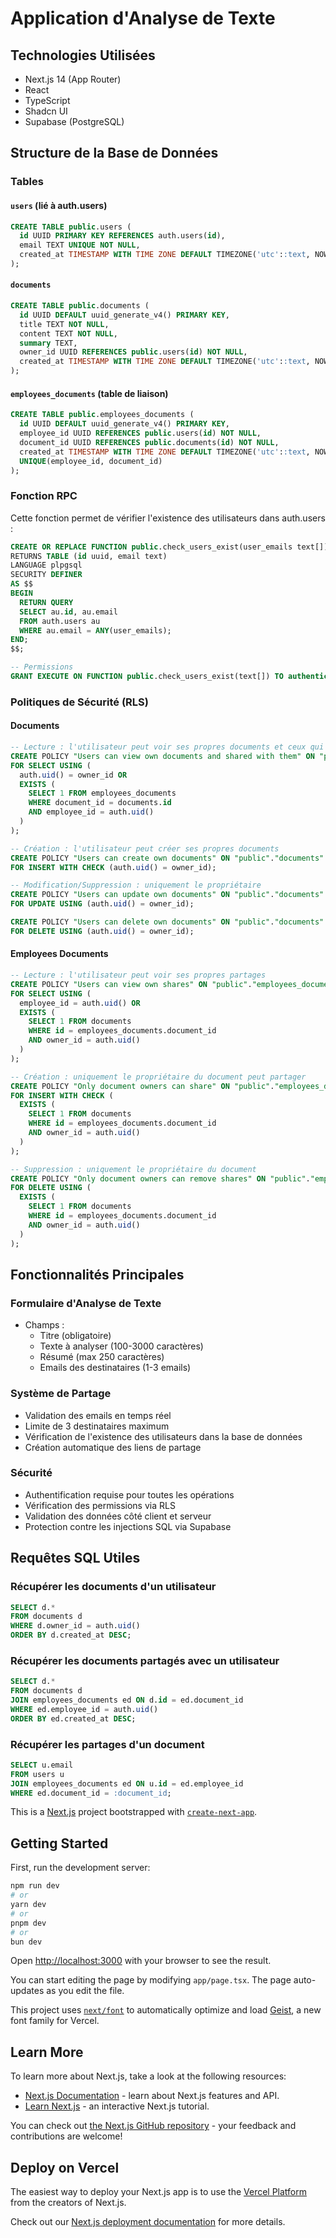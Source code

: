 # Application d'Analyse de Texte

## Technologies Utilisées

- Next.js 14 (App Router)
- React
- TypeScript
- Shadcn UI
- Supabase (PostgreSQL)

## Structure de la Base de Données

### Tables

#### `users` (lié à auth.users)
```sql
CREATE TABLE public.users (
  id UUID PRIMARY KEY REFERENCES auth.users(id),
  email TEXT UNIQUE NOT NULL,
  created_at TIMESTAMP WITH TIME ZONE DEFAULT TIMEZONE('utc'::text, NOW()) NOT NULL
);
```

#### `documents`
```sql
CREATE TABLE public.documents (
  id UUID DEFAULT uuid_generate_v4() PRIMARY KEY,
  title TEXT NOT NULL,
  content TEXT NOT NULL,
  summary TEXT,
  owner_id UUID REFERENCES public.users(id) NOT NULL,
  created_at TIMESTAMP WITH TIME ZONE DEFAULT TIMEZONE('utc'::text, NOW()) NOT NULL
);
```

#### `employees_documents` (table de liaison)
```sql
CREATE TABLE public.employees_documents (
  id UUID DEFAULT uuid_generate_v4() PRIMARY KEY,
  employee_id UUID REFERENCES public.users(id) NOT NULL,
  document_id UUID REFERENCES public.documents(id) NOT NULL,
  created_at TIMESTAMP WITH TIME ZONE DEFAULT TIMEZONE('utc'::text, NOW()) NOT NULL,
  UNIQUE(employee_id, document_id)
);
```

### Fonction RPC

Cette fonction permet de vérifier l'existence des utilisateurs dans auth.users :

```sql
CREATE OR REPLACE FUNCTION public.check_users_exist(user_emails text[])
RETURNS TABLE (id uuid, email text)
LANGUAGE plpgsql
SECURITY DEFINER
AS $$
BEGIN
  RETURN QUERY
  SELECT au.id, au.email
  FROM auth.users au
  WHERE au.email = ANY(user_emails);
END;
$$;

-- Permissions
GRANT EXECUTE ON FUNCTION public.check_users_exist(text[]) TO authenticated;
```

### Politiques de Sécurité (RLS)

#### Documents
```sql
-- Lecture : l'utilisateur peut voir ses propres documents et ceux qui lui sont partagés
CREATE POLICY "Users can view own documents and shared with them" ON "public"."documents"
FOR SELECT USING (
  auth.uid() = owner_id OR 
  EXISTS (
    SELECT 1 FROM employees_documents 
    WHERE document_id = documents.id 
    AND employee_id = auth.uid()
  )
);

-- Création : l'utilisateur peut créer ses propres documents
CREATE POLICY "Users can create own documents" ON "public"."documents"
FOR INSERT WITH CHECK (auth.uid() = owner_id);

-- Modification/Suppression : uniquement le propriétaire
CREATE POLICY "Users can update own documents" ON "public"."documents"
FOR UPDATE USING (auth.uid() = owner_id);

CREATE POLICY "Users can delete own documents" ON "public"."documents"
FOR DELETE USING (auth.uid() = owner_id);
```

#### Employees Documents
```sql
-- Lecture : l'utilisateur peut voir ses propres partages
CREATE POLICY "Users can view own shares" ON "public"."employees_documents"
FOR SELECT USING (
  employee_id = auth.uid() OR 
  EXISTS (
    SELECT 1 FROM documents 
    WHERE id = employees_documents.document_id 
    AND owner_id = auth.uid()
  )
);

-- Création : uniquement le propriétaire du document peut partager
CREATE POLICY "Only document owners can share" ON "public"."employees_documents"
FOR INSERT WITH CHECK (
  EXISTS (
    SELECT 1 FROM documents 
    WHERE id = employees_documents.document_id 
    AND owner_id = auth.uid()
  )
);

-- Suppression : uniquement le propriétaire du document
CREATE POLICY "Only document owners can remove shares" ON "public"."employees_documents"
FOR DELETE USING (
  EXISTS (
    SELECT 1 FROM documents 
    WHERE id = employees_documents.document_id 
    AND owner_id = auth.uid()
  )
);
```

## Fonctionnalités Principales

### Formulaire d'Analyse de Texte
- Champs :
  - Titre (obligatoire)
  - Texte à analyser (100-3000 caractères)
  - Résumé (max 250 caractères)
  - Emails des destinataires (1-3 emails)

### Système de Partage
- Validation des emails en temps réel
- Limite de 3 destinataires maximum
- Vérification de l'existence des utilisateurs dans la base de données
- Création automatique des liens de partage

### Sécurité
- Authentification requise pour toutes les opérations
- Vérification des permissions via RLS
- Validation des données côté client et serveur
- Protection contre les injections SQL via Supabase

## Requêtes SQL Utiles

### Récupérer les documents d'un utilisateur
```sql
SELECT d.* 
FROM documents d
WHERE d.owner_id = auth.uid()
ORDER BY d.created_at DESC;
```

### Récupérer les documents partagés avec un utilisateur
```sql
SELECT d.* 
FROM documents d
JOIN employees_documents ed ON d.id = ed.document_id
WHERE ed.employee_id = auth.uid()
ORDER BY ed.created_at DESC;
```

### Récupérer les partages d'un document
```sql
SELECT u.email
FROM users u
JOIN employees_documents ed ON u.id = ed.employee_id
WHERE ed.document_id = :document_id;
```

This is a [Next.js](https://nextjs.org) project bootstrapped with [`create-next-app`](https://nextjs.org/docs/app/api-reference/cli/create-next-app).

## Getting Started

First, run the development server:

```bash
npm run dev
# or
yarn dev
# or
pnpm dev
# or
bun dev
```

Open [http://localhost:3000](http://localhost:3000) with your browser to see the result.

You can start editing the page by modifying `app/page.tsx`. The page auto-updates as you edit the file.

This project uses [`next/font`](https://nextjs.org/docs/app/building-your-application/optimizing/fonts) to automatically optimize and load [Geist](https://vercel.com/font), a new font family for Vercel.

## Learn More

To learn more about Next.js, take a look at the following resources:

- [Next.js Documentation](https://nextjs.org/docs) - learn about Next.js features and API.
- [Learn Next.js](https://nextjs.org/learn) - an interactive Next.js tutorial.

You can check out [the Next.js GitHub repository](https://github.com/vercel/next.js) - your feedback and contributions are welcome!

## Deploy on Vercel

The easiest way to deploy your Next.js app is to use the [Vercel Platform](https://vercel.com/new?utm_medium=default-template&filter=next.js&utm_source=create-next-app&utm_campaign=create-next-app-readme) from the creators of Next.js.

Check out our [Next.js deployment documentation](https://nextjs.org/docs/app/building-your-application/deploying) for more details.
